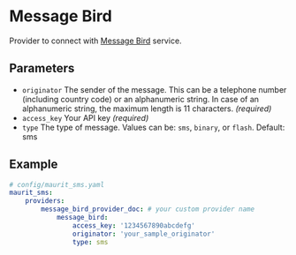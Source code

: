 # Message Bird

Provider to connect with [Message Bird](https://www.messagebird.com/) service.

## Parameters

 * `originator` The sender of the message. This can be a telephone number (including country code) or an alphanumeric string. In case of an alphanumeric string, the maximum length is 11 characters. *(required)*
 * `access_key` Your API key *(required)*
 * `type` The type of message. Values can be: `sms`, `binary`, or `flash`. Default: sms

## Example

``` yaml
# config/maurit_sms.yaml
maurit_sms:
    providers:
        message_bird_provider_doc: # your custom provider name
            message_bird:
                access_key: '1234567890abcdefg'
                originator: 'your_sample_originator'
                type: sms
```